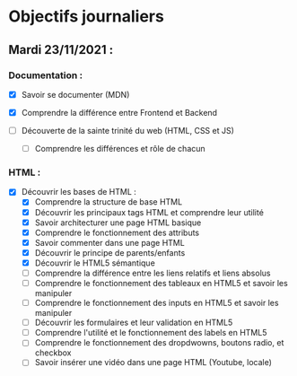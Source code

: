 # Objectifs journaliers

## Mardi 23/11/2021 :

### Documentation : 

* [x] Savoir se documenter (MDN)
* [x] Comprendre la différence entre Frontend et Backend

* [ ] Découverte de la sainte trinité du web (HTML, CSS et JS)
  * [ ] Comprendre les différences et rôle de chacun


### HTML :

* [x] Découvrir les bases de HTML :
  * [x] Comprendre la structure de base HTML
  * [x] Découvrir les principaux tags HTML et comprendre leur utilité
  * [x] Savoir architecturer une page HTML basique
  * [x] Comprendre le fonctionnement des attributs
  * [x] Savoir commenter dans une page HTML
  * [x] Découvrir le principe de parents/enfants
  * [x] Découvrir le HTML5 sémantique
  * [ ] Comprendre la différence entre les liens relatifs et liens absolus
  * [ ] Comprendre le fonctionnement des tableaux en HTML5 et savoir les manipuler
  * [ ] Comprendre le fonctionnement des inputs en HTML5 et savoir les manipuler
  * [ ] Découvrir les formulaires et leur validation en HTML5
  * [ ] Comprendre l'utilité et le fonctionnement des labels en HTML5
  * [ ] Comprendre le fonctionnement des dropdwowns, boutons radio, et checkbox
  * [ ] Savoir insérer une vidéo dans une page HTML (Youtube, locale)
